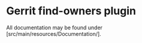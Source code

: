# Gerrit find-owners plugin

All documentation may be found under [src/main/resources/Documentation/].

